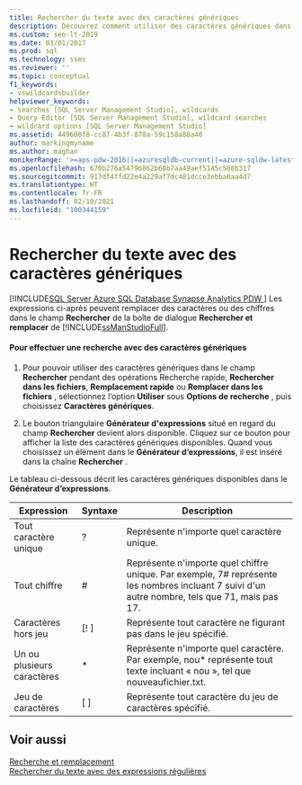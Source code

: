 ```yaml
---
title: Rechercher du texte avec des caractères génériques
description: Découvrez comment utiliser des caractères génériques dans le champ « Rechercher » d’une boîte de dialogue Rechercher et remplacer pour spécifier un modèle à mettre en correspondance.
ms.custom: seo-lt-2019
ms.date: 03/01/2017
ms.prod: sql
ms.technology: ssms
ms.reviewer: ''
ms.topic: conceptual
f1_keywords:
- vswildcardsbuilder
helpviewer_keywords:
- searches [SQL Server Management Studio], wildcards
- Query Editor [SQL Server Management Studio], wildcard searches
- wildcard options [SQL Server Management Studio]
ms.assetid: 449600f8-cc87-4b3f-878a-59c158a88a40
author: markingmyname
ms.author: maghan
monikerRange: '>=aps-pdw-2016||=azuresqldb-current||=azure-sqldw-latest||>=sql-server-2016||>=sql-server-linux-2017||=azuresqldb-mi-current'
ms.openlocfilehash: 670b276a54796862b68b7aa49aef5145c508b317
ms.sourcegitcommit: 917df4ffd22e4a229af7dc481dcce3ebba0aa4d7
ms.translationtype: HT
ms.contentlocale: fr-FR
ms.lasthandoff: 02/10/2021
ms.locfileid: "100344159"
---
```

# <a name="search-text-with-wildcards"></a>Rechercher du texte avec des caractères génériques
[!INCLUDE[SQL Server Azure SQL Database Synapse Analytics PDW ](../../includes/applies-to-version/sql-asdb-asdbmi-asa-pdw.md)]
  Les expressions ci-après peuvent remplacer des caractères ou des chiffres dans le champ **Rechercher** de la boîte de dialogue **Rechercher et remplacer** de [!INCLUDE[ssManStudioFull](../../includes/ssmanstudiofull-md.md)].  
  
#### <a name="to-search-using-wildcards"></a>Pour effectuer une recherche avec des caractères génériques  
  
1.  Pour pouvoir utiliser des caractères génériques dans le champ **Rechercher** pendant des opérations Recherche rapide, **Rechercher dans les fichiers**, **Remplacement rapide** ou **Remplacer dans les fichiers** , sélectionnez l’option **Utiliser** sous **Options de recherche** , puis choisissez **Caractères génériques**.  
  
2.  Le bouton triangulaire **Générateur d'expressions** situé en regard du champ **Rechercher** devient alors disponible. Cliquez sur ce bouton pour afficher la liste des caractères génériques disponibles. Quand vous choisissez un élément dans le **Générateur d’expressions**, il est inséré dans la chaîne **Rechercher** .  
  
 Le tableau ci-dessous décrit les caractères génériques disponibles dans le **Générateur d’expressions**.  
  
|Expression|Syntaxe|Description|  
|----------------|------------|-----------------|  
|Tout caractère unique|?|Représente n'importe quel caractère unique.|  
|Tout chiffre|#|Représente n'importe quel chiffre unique. Par exemple, 7# représente les nombres incluant 7 suivi d'un autre nombre, tels que 71, mais pas 17.|  
|Caractères hors jeu|[! ]|Représente tout caractère ne figurant pas dans le jeu spécifié.|  
|Un ou plusieurs caractères|*|Représente n'importe quel caractère. Par exemple, nou* représente tout texte incluant « nou », tel que nouveaufichier.txt.|  
|Jeu de caractères|[ ]|Représente tout caractère du jeu de caractères spécifié.|  
  
## <a name="see-also"></a>Voir aussi  
 [Recherche et remplacement](./search-and-replace.md)   
 [Rechercher du texte avec des expressions régulières](./search-text-with-regular-expressions.md)